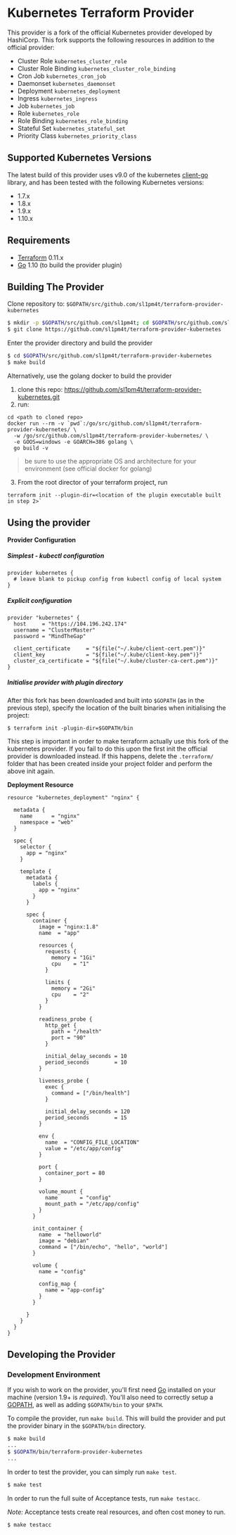 # Kubernetes Terraform Provider

This provider is a fork of the official Kubernetes provider developed by HashiCorp.
This fork supports the following resources in addition to the official provider:

- Cluster Role `kubernetes_cluster_role`
- Cluster Role Binding `kubernetes_cluster_role_binding`
- Cron Job `kubernetes_cron_job`
- Daemonset `kubernetes_daemonset`
- Deployment `kubernetes_deployment`
- Ingress `kubernetes_ingress`
- Job `kubernetes_job`
- Role `kubernetes_role`
- Role Binding `kubernetes_role_binding`
- Stateful Set `kubernetes_stateful_set`
- Priority Class `kubernetes_priority_class`

## Supported Kubernetes Versions

The latest build of this provider uses v9.0 of the kubernetes [client-go](https://github.com/kubernetes/client-go) library, and has been tested with the following Kubernetes versions:

- 1.7.x
- 1.8.x
- 1.9.x
- 1.10.x

## Requirements

-	[Terraform](https://www.terraform.io/downloads.html) 0.11.x
-	[Go](https://golang.org/doc/install) 1.10 (to build the provider plugin)

## Building The Provider

Clone repository to: `$GOPATH/src/github.com/sl1pm4t/terraform-provider-kubernetes`

```sh
$ mkdir -p $GOPATH/src/github.com/sl1pm4t; cd $GOPATH/src/github.com/sl1pm4t
$ git clone https://github.com/sl1pm4t/terraform-provider-kubernetes
```

Enter the provider directory and build the provider

```sh
$ cd $GOPATH/src/github.com/sl1pm4t/terraform-provider-kubernetes
$ make build
```

Alternatively, use the golang docker to build the provider

1. clone this repo: https://github.com/sl1pm4t/terraform-provider-kubernetes.git
2. run: 
```
cd <path to cloned repo>
docker run --rm -v `pwd`:/go/src/github.com/sl1pm4t/terraform-provider-kubernetes/ \
  -w /go/src/github.com/sl1pm4t/terraform-provider-kubernetes/ \
  -e GOOS=windows -e GOARCH=386 golang \
  go build -v
```

> be sure to use the appropriate OS and architecture for your environment (see official docker for golang)

3. From the root director of your terraform project, run
```
terraform init --plugin-dir=<location of the plugin executable built in step 2>`
```

## Using the provider

**Provider Configuration**

##### Simplest - kubectl configuration
```hcl-terraform
provider kubernetes {
  # leave blank to pickup config from kubectl config of local system
}
```

##### Explicit configuration
```hcl-terraform
provider "kubernetes" {
  host     = "https://104.196.242.174"
  username = "ClusterMaster"
  password = "MindTheGap"

  client_certificate     = "${file("~/.kube/client-cert.pem")}"
  client_key             = "${file("~/.kube/client-key.pem")}"
  cluster_ca_certificate = "${file("~/.kube/cluster-ca-cert.pem")}"
}
```

##### Initialise provider with plugin directory

After this fork has been downloaded and built into `$GOPATH` (as in the
previous step), specify the location of the built binaries when
initialising the project:

    $ terraform init -plugin-dir=$GOPATH/bin

This step is important in order to make terraform actually use this fork
of the kubernetes provider. If you fail to do this upon the first init
the official provider is downloaded instead.
If this happens, delete the `.terraform/` folder that has been created
inside your project folder and perform the above init again.

**Deployment Resource**

```hcl-terraform
resource "kubernetes_deployment" "nginx" {

  metadata {
    name      = "nginx"
    namespace = "web"
  }

  spec {
    selector {
      app = "nginx"
    }

    template {
      metadata {
        labels {
          app = "nginx"
        }
      }

      spec {
        container {
          image = "nginx:1.8"
          name  = "app"

          resources {
            requests {
              memory = "1Gi"
              cpu    = "1"
            }

            limits {
              memory = "2Gi"
              cpu    = "2"
            }
          }

          readiness_probe {
            http_get {
              path = "/health"
              port = "90"
            }

            initial_delay_seconds = 10
            period_seconds        = 10
          }

          liveness_probe {
            exec {
              command = ["/bin/health"]
            }

            initial_delay_seconds = 120
            period_seconds        = 15
          }

          env {
            name  = "CONFIG_FILE_LOCATION"
            value = "/etc/app/config"
          }

          port {
            container_port = 80
          }

          volume_mount {
            name       = "config"
            mount_path = "/etc/app/config"
          }
        }

        init_container {
          name  = "helloworld"
          image = "debian"
          command = ["/bin/echo", "hello", "world"]
        }

        volume {
          name = "config"

          config_map {
            name = "app-config"
          }
        }

      }
    }
  }
}
```

## Developing the Provider

### Development Environment

If you wish to work on the provider, you'll first need [Go](http://www.golang.org) installed on your machine (version 1.9+ is *required*). You'll also need to correctly setup a [GOPATH](http://golang.org/doc/code.html#GOPATH), as well as adding `$GOPATH/bin` to your `$PATH`.

To compile the provider, run `make build`. This will build the provider and put the provider binary in the `$GOPATH/bin` directory.

```sh
$ make build
...
$ $GOPATH/bin/terraform-provider-kubernetes
...
```

In order to test the provider, you can simply run `make test`.

```sh
$ make test
```

In order to run the full suite of Acceptance tests, run `make testacc`.

*Note:* Acceptance tests create real resources, and often cost money to run.

```sh
$ make testacc
```
